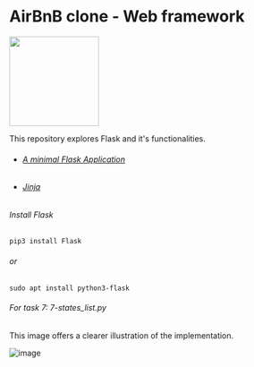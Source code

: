 # AirBnB clone - Web framework

<img src="https://miro.medium.com/max/438/1*0G5zu7CnXdMT9pGbYUTQLQ.png" width="160" height="auto"/>



This repository explores Flask and it's functionalities.


- ###### [A minimal Flask Application](https://flask.palletsprojects.com/en/1.0.x/quickstart/#a-minimal-application)
- ###### [Jinja](https://jinja.palletsprojects.com/en/2.9.x/templates/)

###### Install Flask
```
pip3 install Flask
```
###### or
```
sudo apt install python3-flask
```

###### For task 7: 7-states_list.py
This image offers a clearer illustration of the implementation.

![image](https://user-images.githubusercontent.com/68082012/132990197-dcbb1f22-67af-423f-b5ad-abfbbc47baff.png)
